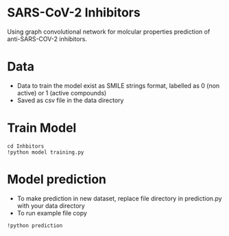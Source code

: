 # SARS-CoV-2 Inhibitors
Using graph convolutional network for molcular properties prediction of anti-SARS-COV-2 inhibitors.

# Data 
- Data to train the model exist as SMILE strings format, labelled as 0 (non active) or 1 (active compounds) 
- Saved as csv file in the data directory

# Train Model
```
cd Inhbitors
!python model training.py
```

# Model prediction
- To make prediction in new dataset, replace file directory in prediction.py with your data directory 
- To run example file copy
``` 
!python prediction
```
